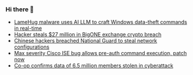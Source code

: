 ### Hi there 👋

<!--START_SECTION:feed-->
* [LameHug malware uses AI LLM to craft Windows data-theft commands in real-time](https://www.bleepingcomputer.com/news/security/lamehug-malware-uses-ai-llm-to-craft-windows-data-theft-commands-in-real-time/)
* [Hacker steals $27 million in BigONE exchange crypto breach](https://www.bleepingcomputer.com/news/security/hacker-steals-27-million-in-bigone-exchange-crypto-breach/)
* [Chinese hackers breached National Guard to steal network configurations](https://www.bleepingcomputer.com/news/security/chinese-hackers-breached-national-guard-to-steal-network-configurations/)
* [Max severity Cisco ISE bug allows pre-auth command execution, patch now](https://www.bleepingcomputer.com/news/security/max-severity-cisco-ise-bug-allows-pre-auth-command-execution-patch-now/)
* [Co-op confirms data of 6.5 million members stolen in cyberattack](https://www.bleepingcomputer.com/news/security/co-op-confirms-data-of-65-million-members-stolen-in-cyberattack/)
<!--END_SECTION:feed-->

<!--
**frankenk/frankenk** is a ✨ _special_ ✨ repository because its `README.md` (this file) appears on your GitHub profile.

Here are some ideas to get you started:

- 🔭 I’m currently working on ...
- 🌱 I’m currently learning ...
- 👯 I’m looking to collaborate on ...
- 🤔 I’m looking for help with ...
- 💬 Ask me about ...
- 📫 How to reach me: ...
- 😄 Pronouns: ...
- ⚡ Fun fact: ...
-->



